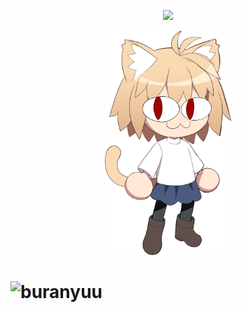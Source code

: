 <p align=center>
<a href="https://discord.com/users/827620011706155008"><img src="https://discord.c99.nl/widget/theme-3/827620011706155008.png" width=50%></a>
 </p>
 <p align="center"><img src="https://github.com/zSnails/neco-annoying/blob/master/neco.png" alt=":addi00000" width=40% /></p>
<h1 align="left">

![buranyuu](https://cdn.discordapp.com/app-icons/911928647278006282/0dcc63b859dbb39b6286fc3de16d0d0c.png?size=256)

</h1>  

